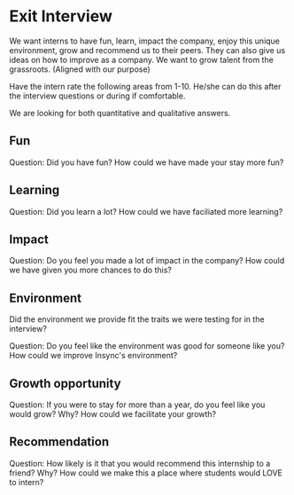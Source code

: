 # Exit Interview

We want interns to have fun, learn, impact the company, enjoy this unique environment, grow and recommend us to their peers. They can also give us ideas on how to improve as a company. We want to grow talent from the grassroots. (Aligned with our purpose)

Have the intern rate the following areas from 1-10. He/she can do this after the interview questions or during if comfortable.

We are looking for both quantitative and qualitative answers. 

## Fun

Question: Did you have fun? How could we have made your stay more fun?

## Learning

Question: Did you learn a lot? How could we have faciliated more learning?

## Impact

Question: Do you feel you made a lot of impact in the company? How could we have given you more chances to do this?

## Environment

Did the environment we provide fit the traits we were testing for in the interview? 

Question: Do you feel like the environment was good for someone like you? How could we improve Insync's environment?

## Growth opportunity

Question: If you were to stay for more than a year, do you feel like you would grow? Why? How could we facilitate your growth?

## Recommendation

Question: How likely is it that you would recommend this internship to a friend? Why? How could we make this a place where students would LOVE to intern?

